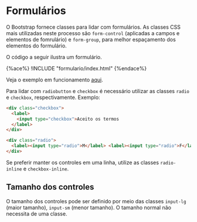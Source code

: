 # Formulários

O Bootstrap fornece classes para lidar com formulários. As classes CSS mais utilizadas neste processo são `form-control` (aplicadas a campos e elementos de fomrulário) e `form-group`, para melhor espaçamento dos elementos do formulário.

O código a seguir ilustra um formulário.

{%ace%}
!INCLUDE "formulario/index.html"
{%endace%}

Veja o exemplo em funcionamento [aqui](http://embed.plnkr.co/lsqlyDyrECTmTNkuaC2g/preview).

Para lidar com `radiobutton` e `checkbox` é necessário utilizar as classes `radio` e `checkbox`, respectivamente. Exemplo:

```html
<div class="checkbox">
  <label>
    <input type="checkbox">Aceito os termos
  </label>
</div>

<div class="radio">
  <label><input type="radio">M</label> <label><input type="radio">F</label>
</div>
```

Se preferir manter os controles em uma linha, utilize as classes `radio-inline` e `checkbox-inline`.

## Tamanho dos controles

O tamanho dos controles pode ser definido por meio das classes `input-lg` (maior tamanho), `input-sm` (menor tamanho). O tamanho normal não necessita de uma classe.

